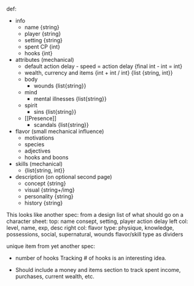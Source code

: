 def:
- info
	- name {string}
	- player {string}
	- setting {string}
	- spent CP {int}
	- hooks {int}
- attributes (mechanical)
	- default action delay - speed = action delay {final int - int = int}
	- wealth, currency and items {int + int / int} {list {string, int}}
	- body
		- wounds {list{string}}
	- mind
		- mental illnesses {list{string}}
	- spirit
		- sins {list{string}}
	- [[Presence]]
		- scandals {list{string}}
- flavor (small mechanical influence)
	- motivations
	- species
	- adjectives
	- hooks and boons
- skills (mechanical)
	- {list{string, int}}
- description (on optional second page)
	- concept {string}
	- visual {string+/img}
	- personality {string}
	- history {string}

This looks like another spec:
from a design list of what should go on a character sheet:
    top: name consept, setting, player action delay
    left col: level, name, exp, desc
    right col: flavor type: physique, knowledge, possessions, social, supernatural, wounds
    flavor/skill type as dividers

unique item from yet another spec:
- number of hooks
Tracking # of hooks is an interesting idea.

- Should include a money and items section to track spent income, purchases, current wealth, etc.